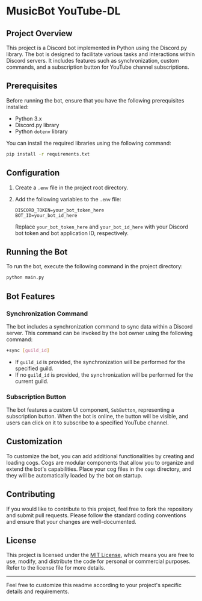 # MusicBot YouTube-DL

## Project Overview

This project is a Discord bot implemented in Python using the Discord.py library. The bot is designed to facilitate various tasks and interactions within Discord servers. It includes features such as synchronization, custom commands, and a subscription button for YouTube channel subscriptions.

## Prerequisites

Before running the bot, ensure that you have the following prerequisites installed:

- Python 3.x
- Discord.py library
- Python `dotenv` library

You can install the required libraries using the following command:

```bash
pip install -r requirements.txt
```

## Configuration

1. Create a `.env` file in the project root directory.
2. Add the following variables to the `.env` file:

   ```dotenv
   DISCORD_TOKEN=your_bot_token_here
   BOT_ID=your_bot_id_here
   ```

   Replace `your_bot_token_here` and `your_bot_id_here` with your Discord bot token and bot application ID, respectively.

## Running the Bot

To run the bot, execute the following command in the project directory:

```bash
python main.py
```

## Bot Features

### Synchronization Command

The bot includes a synchronization command to sync data within a Discord server. This command can be invoked by the bot owner using the following command:

```bash
+sync [guild_id]
```

- If `guild_id` is provided, the synchronization will be performed for the specified guild.
- If no `guild_id` is provided, the synchronization will be performed for the current guild.

### Subscription Button

The bot features a custom UI component, `SubButton`, representing a subscription button. When the bot is online, the button will be visible, and users can click on it to subscribe to a specified YouTube channel.

## Customization

To customize the bot, you can add additional functionalities by creating and loading cogs. Cogs are modular components that allow you to organize and extend the bot's capabilities. Place your cog files in the `cogs` directory, and they will be automatically loaded by the bot on startup.

## Contributing

If you would like to contribute to this project, feel free to fork the repository and submit pull requests. Please follow the standard coding conventions and ensure that your changes are well-documented.

## License

This project is licensed under the [MIT License](LICENSE), which means you are free to use, modify, and distribute the code for personal or commercial purposes. Refer to the license file for more details.

---

Feel free to customize this readme according to your project's specific details and requirements.
